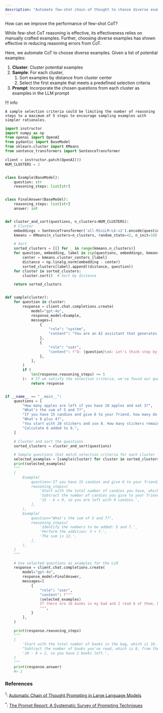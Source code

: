 ```yaml
---
description: "Automate few-shot chain of thought to choose diverse examples"
---
```


How can we improve the performance of few-shot CoT?

While few-shot CoT reasoning is effective, its effectiveness relies on manually crafted examples. Further, choosing diverse examples has shown effective in reducing reasoning errors from CoT.

Here, we automate CoT to choose diverse examples. Given a list of potential examples:

1. **Cluster**: Cluster potential examples
2. **Sample**: For each cluster,
   1. Sort examples by distance from cluster center
   2. Select the first example that meets a predefined selection criteria
3. **Prompt**: Incorporate the chosen questions from each cluster as examples in the LLM prompt

!!! info

    A sample selection criteria could be limiting the number of reasoning steps to a maximum of 5 steps to encourage sampling examples with simpler rationales.

```python hl_lines="72 75 106"
import instructor
import numpy as np
from openai import OpenAI
from pydantic import BaseModel
from sklearn.cluster import KMeans
from sentence_transformers import SentenceTransformer

client = instructor.patch(OpenAI())
NUM_CLUSTERS = 2


class Example(BaseModel):
    question: str
    reasoning_steps: list[str]


class FinalAnswer(BaseModel):
    reasoning_steps: list[str]
    answer: int


def cluster_and_sort(questions, n_clusters=NUM_CLUSTERS):
    # Cluster
    embeddings = SentenceTransformer('all-MiniLM-L6-v2').encode(questions)
    kmeans = KMeans(n_clusters=n_clusters, random_state=42, n_init=10).fit(embeddings)

    # Sort
    sorted_clusters = [[] for _ in range(kmeans.n_clusters)]
    for question, embedding, label in zip(questions, embeddings, kmeans.labels_):
        center = kmeans.cluster_centers_[label]
        distance = np.linalg.norm(embedding - center)
        sorted_clusters[label].append((distance, question))
    for cluster in sorted_clusters:
        cluster.sort()  # Sort by distance

    return sorted_clusters


def sample(cluster):
    for question in cluster:
        response = client.chat.completions.create(
            model="gpt-4o",
            response_model=Example,
            messages=[
                {
                    "role": "system",
                    "content": "You are an AI assistant that generates step-by-step reasoning for mathematical questions.",
                },
                {
                    "role": "user",
                    "content": f"Q: {question}\nA: Let's think step by step.",
                },
            ],
        )
        if (
            len(response.reasoning_steps) <= 5
        ):  # If we satisfy the selection criteria, we've found our question for this cluster
            return response


if __name__ == "__main__":
    questions = [
        "How many apples are left if you have 10 apples and eat 3?",
        "What's the sum of 5 and 7?",
        "If you have 15 candies and give 6 to your friend, how many do you have left?",
        "What's 8 plus 4?",
        "You start with 20 stickers and use 8. How many stickers remain?",
        "Calculate 6 added to 9.",
    ]

    # Cluster and sort the questions
    sorted_clusters = cluster_and_sort(questions)

    # Sample questions that match selection criteria for each cluster
    selected_examples = [sample(cluster) for cluster in sorted_clusters]
    print(selected_examples)
    """
    [
        Example(
            question='If you have 15 candies and give 6 to your friend, how many do you have left?',
            reasoning_steps=[
                'Start with the total number of candies you have, which is 15.',
                'Subtract the number of candies you give to your friend, which is 6, from the total candies.',
                '15 - 6 = 9, so you are left with 9 candies.',
            ],
        ),
        Example(
            question="What's the sum of 5 and 7?",
            reasoning_steps=[
                'Identify the numbers to be added: 5 and 7.',
                'Perform the addition: 5 + 7.',
                'The sum is 12.',
            ],
        ),
    ]
    """

    # Use selected questions as examples for the LLM
    response = client.chat.completions.create(
        model="gpt-4o",
        response_model=FinalAnswer,
        messages=[
            {
                "role": "user",
                "content": f"""
                {selected_examples}
                If there are 10 books in my bad and I read 8 of them, how many books do I have left? Let's think step by step.
                """,
            }
        ],
    )

    print(response.reasoning_steps)
    """
    [
        'Start with the total number of books in the bag, which is 10.',
        "Subtract the number of books you've read, which is 8, from the total books.",
        '10 - 8 = 2, so you have 2 books left.',
    ]
    """
    print(response.answer)
    #> 2
```

### References

<sup id="ref-1">1</sup>: [Automatic Chain of Thought Prompting in Large Language Models](https://arxiv.org/abs/2210.03493)

<sup id="ref-asterisk">\*</sup>: [The Prompt Report: A Systematic Survey of Prompting Techniques](https://arxiv.org/abs/2406.06608)
